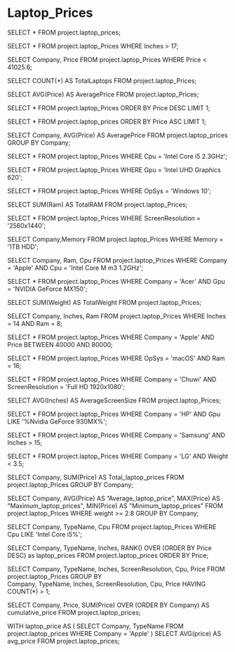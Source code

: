 # Laptop_Prices
SELECT * FROM project.laptop_prices;

SELECT * FROM project.laptop_Prices
WHERE Inches > 17;

SELECT Company, Price FROM project.laptop_Prices
WHERE Price < 41025.6;

SELECT COUNT(*) AS TotalLaptops
FROM project.laptop_Prices;

SELECT AVG(Price) AS AveragePrice
FROM project.laptop_Prices;

SELECT *
FROM project.laptop_Prices
ORDER BY Price DESC
LIMIT 1;

SELECT *
FROM project.laptop_prices
ORDER BY Price ASC
LIMIT 1;

SELECT Company, AVG(Price) AS AveragePrice
FROM project.laptop_prices
GROUP BY Company;

SELECT *
FROM project.laptop_Prices
WHERE Cpu = 'Intel Core i5 2.3GHz';

SELECT *
FROM project.laptop_Prices
WHERE Gpu = 'Intel UHD Graphics 620';

SELECT *
FROM project.laptop_Prices
WHERE OpSys = 'Windows 10';

SELECT SUM(Ram) AS TotalRAM
FROM project.laptop_Prices;

SELECT *
FROM project.laptop_Prices
WHERE ScreenResolution = '2560x1440';

SELECT Company,Memory
FROM project.laptop_Prices
WHERE Memory = '1TB HDD';

SELECT Company, Ram, Cpu
FROM project.laptop_Prices
WHERE Company = 'Apple' AND Cpu = 'Intel Core M m3 1.2GHz';

SELECT *
FROM project.laptop_Prices
WHERE Company = 'Acer' AND Gpu = 'NVIDIA GeForce MX150';

SELECT SUM(Weight) AS TotalWeight
FROM project.laptop_Prices;

SELECT Company, Inches, Ram
FROM project.laptop_Prices
WHERE Inches = 14 AND Ram = 8;

SELECT *
FROM project.laptop_Prices
WHERE Company = 'Apple' AND Price BETWEEN 40000 AND 80000;

SELECT *
FROM project.laptop_Prices
WHERE OpSys = 'macOS' AND Ram = 16;

SELECT *
FROM project.laptop_Prices
WHERE Company = 'Chuwi' AND ScreenResolution = 'Full HD 1920x1080';

SELECT AVG(Inches) AS AverageScreenSize
FROM project.laptop_Prices;

SELECT *
FROM project.laptop_Prices
WHERE Company = 'HP' AND Gpu LIKE '%Nvidia GeForce 930MX%';

SELECT *
FROM project.laptop_Prices
WHERE Company = 'Samsung' AND Inches > 15;

SELECT *
FROM project.laptop_Prices
WHERE Company = 'LG' AND Weight < 3.5;

SELECT Company, 
			SUM(Price) AS Total_laptop_prices
FROM project.laptop_Prices
GROUP BY Company;

SELECT Company,
             AVG(Price) AS “Average_laptop_price”,
             MAX(Price) AS "Maximum_laptop_prices",
             MIN(Price) AS "Minimum_laptop_prices"
FROM   project.laptop_Prices
WHERE  weight >= 2.8
GROUP BY Company;

SELECT Company, TypeName, Cpu
FROM project.laptop_Prices
WHERE Cpu LIKE 'Intel Core i5%';

SELECT 
  Company,
  TypeName,
  Inches,
  RANK() OVER (ORDER BY Price DESC) as laptop_prices
FROM project.laptop_prices
ORDER BY Price;

SELECT Company,
  TypeName,
  Inches,
  ScreenResolution,
  Cpu,
  Price
FROM project.laptop_Prices
GROUP BY   
  Company,
  TypeName,
  Inches,
  ScreenResolution,
  Cpu,
  Price
HAVING COUNT(*) > 1;

SELECT Company, Price, SUM(Price) OVER (ORDER BY Company) AS cumulative_price
FROM project.laptop_prices;

WITH laptop_price AS (
  SELECT Company, TypeName
  FROM project.laptop_prices
  WHERE Company = 'Apple'
)
SELECT AVG(price) AS avg_price
FROM project.laptop_prices;





